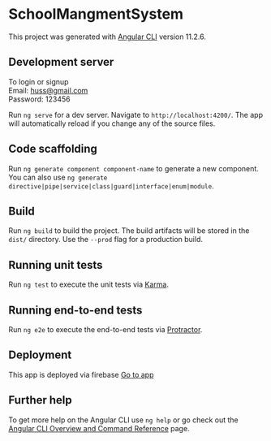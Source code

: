 # SchoolMangmentSystem

This project was generated with [Angular CLI](https://github.com/angular/angular-cli) version 11.2.6.

## Development server
To login or signup  
Email: huss@gmail.com  
Password: 123456  

Run `ng serve` for a dev server. Navigate to `http://localhost:4200/`. The app will automatically reload if you change any of the source files.

## Code scaffolding

Run `ng generate component component-name` to generate a new component. You can also use `ng generate directive|pipe|service|class|guard|interface|enum|module`.

## Build

Run `ng build` to build the project. The build artifacts will be stored in the `dist/` directory. Use the `--prod` flag for a production build.

## Running unit tests

Run `ng test` to execute the unit tests via [Karma](https://karma-runner.github.io).

## Running end-to-end tests

Run `ng e2e` to execute the end-to-end tests via [Protractor](http://www.protractortest.org/).

## Deployment
This app is deployed via firebase [Go to app](https://schoolmangmentsys.web.app/)

## Further help

To get more help on the Angular CLI use `ng help` or go check out the [Angular CLI Overview and Command Reference](https://angular.io/cli) page.
